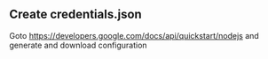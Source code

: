 ## Create credentials.json
Goto https://developers.google.com/docs/api/quickstart/nodejs and generate and download configuration